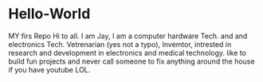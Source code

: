 # Hello-World
MY firs Repo
Hi to all. I am Jay, I am a computer hardware Tech. and and electronics Tech. Vetrenarian (yes not a typo), Invemtor, intrested in research and development in electronics and medical technology. like to build fun projects and never call someone to fix anything around the house if you have youtube LOL. 
